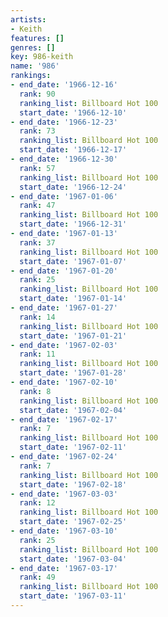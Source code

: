 ```yaml
---
artists:
- Keith
features: []
genres: []
key: 986-keith
name: '986'
rankings:
- end_date: '1966-12-16'
  rank: 90
  ranking_list: Billboard Hot 100
  start_date: '1966-12-10'
- end_date: '1966-12-23'
  rank: 73
  ranking_list: Billboard Hot 100
  start_date: '1966-12-17'
- end_date: '1966-12-30'
  rank: 57
  ranking_list: Billboard Hot 100
  start_date: '1966-12-24'
- end_date: '1967-01-06'
  rank: 47
  ranking_list: Billboard Hot 100
  start_date: '1966-12-31'
- end_date: '1967-01-13'
  rank: 37
  ranking_list: Billboard Hot 100
  start_date: '1967-01-07'
- end_date: '1967-01-20'
  rank: 25
  ranking_list: Billboard Hot 100
  start_date: '1967-01-14'
- end_date: '1967-01-27'
  rank: 14
  ranking_list: Billboard Hot 100
  start_date: '1967-01-21'
- end_date: '1967-02-03'
  rank: 11
  ranking_list: Billboard Hot 100
  start_date: '1967-01-28'
- end_date: '1967-02-10'
  rank: 8
  ranking_list: Billboard Hot 100
  start_date: '1967-02-04'
- end_date: '1967-02-17'
  rank: 7
  ranking_list: Billboard Hot 100
  start_date: '1967-02-11'
- end_date: '1967-02-24'
  rank: 7
  ranking_list: Billboard Hot 100
  start_date: '1967-02-18'
- end_date: '1967-03-03'
  rank: 12
  ranking_list: Billboard Hot 100
  start_date: '1967-02-25'
- end_date: '1967-03-10'
  rank: 25
  ranking_list: Billboard Hot 100
  start_date: '1967-03-04'
- end_date: '1967-03-17'
  rank: 49
  ranking_list: Billboard Hot 100
  start_date: '1967-03-11'
---
```


